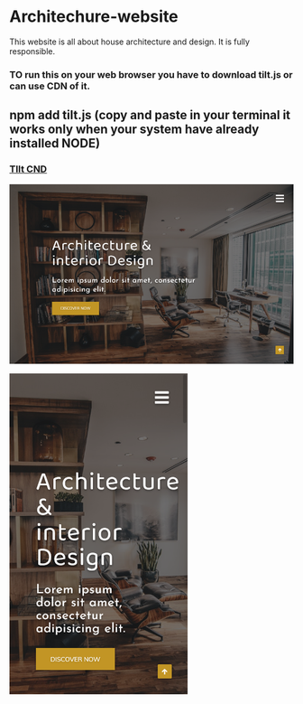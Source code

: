 # Architechure-website
This website is all about house architecture and design. It is fully responsible.

### TO run this on your web browser you have to download tilt.js or can use CDN of it.

## npm  add tilt.js  (copy and paste in your terminal it works only when your system have already installed NODE)     

### [TIlt CND](https://gijsroge.github.io/tilt.js/)





![Image of this website on Desktop mode](https://github.com/vivekkushwah16/Architechure-website/blob/main/Screen%20Shot%202021-07-25%20at%2016.47.16.png)




![Image of this website on Mobile mode](https://github.com/vivekkushwah16/Architechure-website/blob/main/Screen%20Shot%202021-07-25%20at%2016.46.51.png)
